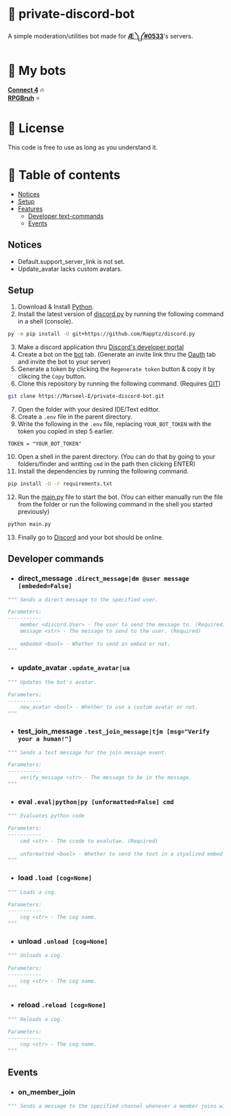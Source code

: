 # 🤖 private-discord-bot
A simple moderation/utilities bot made for **[Æ ༽༼#0533](https://discord.com/users/470866478720090114)**'s servers.

# 📢 My bots
**[Connect 4](https://top.gg/bot/795099690609279006)** :fire:  
**[RPGBruh](https://top.gg/bot/947242264483209269)** :star:  

# 📜 License
This code is free to use as long as you understand it.

# 📑 Table of contents
* [Notices](#notices)
* [Setup](#setup)
* [Features](#developer-commands)
	* [Developer text-commands](#developer-commands)
	* [Events](#events)  

## Notices
* Default.support_server_link is not set.
* Update_avatar lacks custom avatars.

## Setup
1. Download & Install [Python](https://python.org/download). 
2. Install the latest version of [discord.py](https://github.com/Rapptz/discord.py) by running the following command in a shell (console).
```bash
py -m pip install -U git+https://github.com/Rapptz/discord.py
```
3. Make a discord application thru [Discord's developer portal](https://discord.com/developers/applications)
4. Create a bot on the [bot](https://discord.com/developers/applications) tab. (Generate an invite link thru the [Oauth](https://discord.com/developers/applications) tab and invite the bot to your server)
5. Generate a token by clicking the `Regenerate token` button & copy it by clikcing the `Copy` button.
6. Clone this repository by running the following command. (Requires [GIT](https://git-scm.com/downloads))
```bash
git clone https://Marseel-E/private-discord-bot.git
```
7. Open the folder with your desired IDE/Text edittor.
8. Create a `.env` file in the parent directory.
9. Write the following in the `.env` file, replacing `YOUR_BOT_TOKEN` with the token you copied in step 5 earlier.
```
TOKEN = "YOUR_BOT_TOKEN"
```
10. Open a shell in the parent directory. (You can do that by going to your folders/finder and writting `cmd` in the path then clicking ENTER)
11. Install the dependencies by running the following command.
```bash
pip install -U -r requirements.txt
```
12. Run the [main.py](https://github.com/Marseel-E/private-discord-bot/blob/main/main.py) file to start the bot. (You can either manually run the file from the folder or run the following command in the shell you started previously)
```bash
python main.py
```
13. Finally go to [Discord](https://discord.com) and your bot should be online.

## Developer commands
* ### direct_message `.direct_message|dm @user message [embeded=False]`
```py
""" Sends a direct message to the specified user.

Parameters:
-----------
	member <discord.User> - The user to send the message to. (Required)
	message <str> - The message to send to the user. (Required)
			
	embeded <bool> - Whether to send an embed or not.
""" 
```
* ### update_avatar `.update_avatar|ua`
```py
""" Updates the bot's avatar. 

Parameters:
-----------
	new_avatar <bool> - Whether to use a custom avatar or not.
"""
```
* ### test_join_message `.test_join_message|tjm [msg="Verify your a human!"]`
```py
""" Sends a test message for the join message event.

Parameters:
-----------
	verify_message <str> - The message to be in the message.
"""
```
* ### eval `.eval|python|py [unformatted=False] cmd`
```py
""" Evaluates python code

Parameters:
-----------
	cmd <str> - The ccode to evalutae. (Required)
			
	unformatted <bool> - Whether to send the text in a styalized embed or not.
"""
```
* ### load `.load [cog=None]`
```py
""" Loads a cog.

Parameters:
-----------
	cog <str> - The cog name.
"""
```
* ### unload `.unload [cog=None]`
```py
""" Unloads a cog.
		
Parameters:
-----------
	cog <str> - The cog name.
"""
```
* ### reload `.reload [cog=None]`
```py
""" Reloads a cog.

Parameters:
-----------
	cog <str> - The cog name.
"""
```

## Events
* ### on_member_join
```py
""" Sends a message to the specified channel whenever a member joins with a specific view to them only for verification. """
```
